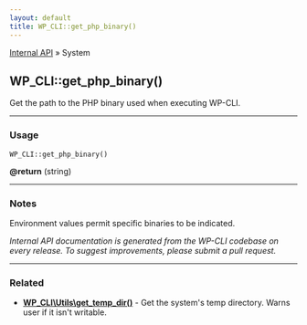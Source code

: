 ```yaml
---
layout: default
title: WP_CLI::get_php_binary()
---
```


<a href="/docs/internal-api/">Internal API</a> &raquo; System

## WP_CLI::get_php_binary()

Get the path to the PHP binary used when executing WP-CLI.

***

### Usage

    WP_CLI::get_php_binary()

<div>
<strong>@return</strong> (string) <br /></p>
</div>


***

### Notes

Environment values permit specific binaries to be indicated.


*Internal API documentation is generated from the WP-CLI codebase on every release. To suggest improvements, please submit a pull request.*


***

### Related

<ul>



<li><strong><a href="/docs/internal-api/wp-cli-utils-get-temp-dir/">WP_CLI\Utils\get_temp_dir()</a></strong> - Get the system's temp directory. Warns user if it isn't writable.</li>



</ul>


